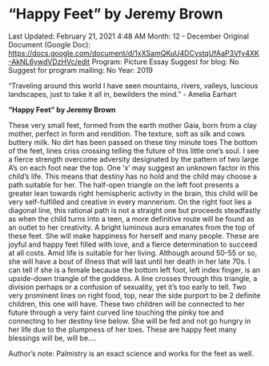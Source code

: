 # “Happy Feet” by Jeremy Brown

Last Updated: February 21, 2021 4:48 AM
Month: 12 - December
Original Document (Google Doc): https://docs.google.com/document/d/1xXSamQKuU4DCystqUfAaP3Vfy4XK-AkNL6ywdVDzHVc/edit
Program: Picture Essay
Suggest for blog: No
Suggest for program mailing: No
Year: 2019

“Traveling around this world I have seen mountains, rivers, valleys, luscious landscapes, just to take it all in, bewilders the mind.” - Amelia Earhart

**“Happy Feet” by Jeremy Brown**

These very small feet, formed from the earth mother Gaia, born from a clay mother, perfect in form and rendition. The texture, soft as silk and cows buttery milk. No dirt has been passed on these tiny minute toes The bottom of the feet, lines criss crossing telling the future of this little one’s soul. I see a fierce strength overcome adversity designated by the pattern of two large A’s on each foot near the top. One ‘x’ may suggest an unknown factor in this child’s life. This means that destiny has no hold and the child may choose a path suitable for her. The half-open triangle on the left foot presents a greater lean towards right hemispheric activity in the brain, this child will be very self-fulfilled and creative in every mannerism. On the right foot lies a diagonal line, this rational path is not a straight one but proceeds steadfastly as when the child turns into a teen, a more definitive route will be found as an outlet to her creativity. A bright luminous aura emanates from the top of these feet. She will make happiness for herself and many people. These are joyful and happy feet filled with love, and a fierce determination to succeed at all costs. Amid life is suitable for her living. Although around 50-55 or so, she will have a bout of illness that will last until her death in her late 70s. I can tell if she is a female because the bottom left foot, left index finger, is an upside-down triangle of the goddess. A line crosses through this triangle, a division perhaps or a confusion of sexuality, yet it’s too early to tell. Two very prominent lines on right food, top, near the side purport to be 2 definite children, this one will have. These two children will be connected to her future through a very faint curved line touching the pinky toe and connecting to her destiny line below. She will be fed and not go hungry in her life due to the plumpness of her toes. These are happy feet many blessings will be, will be….

Author’s note: Palmistry is an exact science and works for the feet as well.